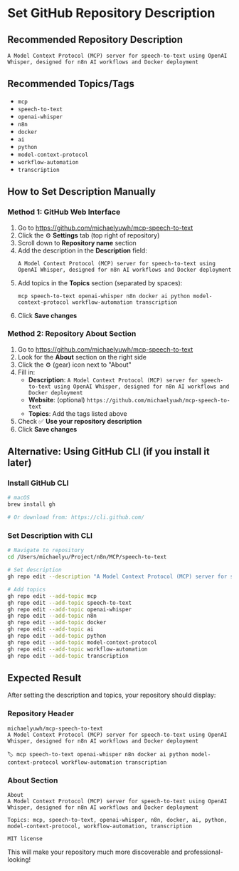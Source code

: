 # Set GitHub Repository Description

## Recommended Repository Description
```
A Model Context Protocol (MCP) server for speech-to-text using OpenAI Whisper, designed for n8n AI workflows and Docker deployment
```

## Recommended Topics/Tags
- `mcp`
- `speech-to-text`
- `openai-whisper`
- `n8n`
- `docker`
- `ai`
- `python`
- `model-context-protocol`
- `workflow-automation`
- `transcription`

## How to Set Description Manually

### Method 1: GitHub Web Interface
1. Go to https://github.com/michaelyuwh/mcp-speech-to-text
2. Click the ⚙️ **Settings** tab (top right of repository)
3. Scroll down to **Repository name** section
4. Add the description in the **Description** field:
   ```
   A Model Context Protocol (MCP) server for speech-to-text using OpenAI Whisper, designed for n8n AI workflows and Docker deployment
   ```
5. Add topics in the **Topics** section (separated by spaces):
   ```
   mcp speech-to-text openai-whisper n8n docker ai python model-context-protocol workflow-automation transcription
   ```
6. Click **Save changes**

### Method 2: Repository About Section
1. Go to https://github.com/michaelyuwh/mcp-speech-to-text
2. Look for the **About** section on the right side
3. Click the ⚙️ (gear) icon next to "About"
4. Fill in:
   - **Description**: `A Model Context Protocol (MCP) server for speech-to-text using OpenAI Whisper, designed for n8n AI workflows and Docker deployment`
   - **Website**: (optional) `https://github.com/michaelyuwh/mcp-speech-to-text`
   - **Topics**: Add the tags listed above
5. Check ✅ **Use your repository description**
6. Click **Save changes**

## Alternative: Using GitHub CLI (if you install it later)

### Install GitHub CLI
```bash
# macOS
brew install gh

# Or download from: https://cli.github.com/
```

### Set Description with CLI
```bash
# Navigate to repository
cd /Users/michaelyu/Project/n8n/MCP/speech-to-text

# Set description
gh repo edit --description "A Model Context Protocol (MCP) server for speech-to-text using OpenAI Whisper, designed for n8n AI workflows and Docker deployment"

# Add topics
gh repo edit --add-topic mcp
gh repo edit --add-topic speech-to-text
gh repo edit --add-topic openai-whisper
gh repo edit --add-topic n8n
gh repo edit --add-topic docker
gh repo edit --add-topic ai
gh repo edit --add-topic python
gh repo edit --add-topic model-context-protocol
gh repo edit --add-topic workflow-automation
gh repo edit --add-topic transcription
```

## Expected Result

After setting the description and topics, your repository should display:

### Repository Header
```
michaelyuwh/mcp-speech-to-text
A Model Context Protocol (MCP) server for speech-to-text using OpenAI Whisper, designed for n8n AI workflows and Docker deployment

🏷️ mcp speech-to-text openai-whisper n8n docker ai python model-context-protocol workflow-automation transcription
```

### About Section
```
About
A Model Context Protocol (MCP) server for speech-to-text using OpenAI Whisper, designed for n8n AI workflows and Docker deployment

Topics: mcp, speech-to-text, openai-whisper, n8n, docker, ai, python, model-context-protocol, workflow-automation, transcription

MIT license
```

This will make your repository much more discoverable and professional-looking!
